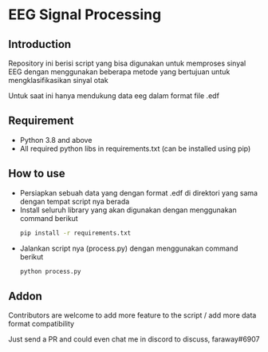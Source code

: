# EEG Signal Processing

## Introduction

Repository ini berisi script yang bisa digunakan untuk memproses sinyal EEG dengan menggunakan beberapa metode yang bertujuan untuk mengklasifikasikan sinyal otak

Untuk saat ini hanya mendukung data eeg dalam format file .edf

## Requirement

- Python 3.8 and above
- All required python libs in requirements.txt (can be installed using pip)

## How to use

- Persiapkan sebuah data yang dengan format .edf di direktori yang sama dengan tempat script nya berada
- Install seluruh library yang akan digunakan dengan menggunakan command berikut
  ```bash
  pip install -r requirements.txt
  ```
- Jalankan script nya (process.py) dengan menggunakan command berikut
  ```bash
  python process.py
  ```

## Addon

Contributors are welcome to add more feature to the script / add more data format compatibility

Just send a PR and could even chat me in discord to discuss, faraway#6907